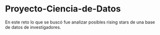 # Proyecto-Ciencia-de-Datos
En este reto lo que se buscó fue analizar posibles rising stars de una base de datos de investigadores.

